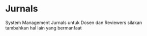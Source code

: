 # Jurnals
System Management Jurnals untuk Dosen dan Reviewers
silakan tambahkan hal lain yang bermanfaat
